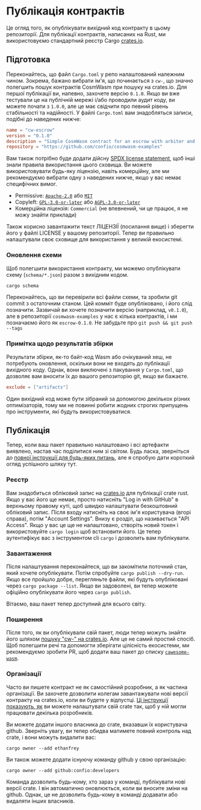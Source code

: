 # Публікація контрактів

Це огляд того, як опублікувати вихідний код контракту в цьому репозиторії.
Для публікації контрактів, написаних на Rust, ми використовуємо стандартний реєстр Cargo [crates.io](https://crates.io/).

## Підготовка

Переконайтесь, що файл `Cargo.toml` у репо налаштований належним чином. Зокрема, бажано вибрати ім'я, що починається з `cw-`, що значно полегшить пошук контрактів CosmWasm при
пошуку на crates.io. Для першої публікації ви, напевно, захочете версію `0.1.0`.
Якщо ви вже тестували це на публічній мережі і/або проводили аудит коду,
ви можете почати з `1.0.0`, але це має свідчити про певний рівень стабільності та надійності.
У файлі `Cargo.toml` вам знадобляться записи, подібні до наведених нижче:

```toml
name = "cw-escrow"
version = "0.1.0"
description = "Simple CosmWasm contract for an escrow with arbiter and timeout"
repository = "https://github.com/confio/cosmwasm-examples"
```

Вам також потрібно буде додати дійсну [SPDX license statement](https://spdx.org/licenses/),
щоб інші знали правила використання цього сховища. Ви можете використовувати будь-яку ліцензію, навіть комерційну, але ми рекомендуємо вибрати одну з наведених нижче, якщо у вас немає специфічних вимог.

* Permissive: [`Apache-2.0`](https://spdx.org/licenses/Apache-2.0.html#licenseText) або  [`MIT`](https://spdx.org/licenses/MIT.html#licenseText)
* Copyleft: [`GPL-3.0-or-later`](https://spdx.org/licenses/GPL-3.0-or-later.html#licenseText) або [`AGPL-3.0-or-later`](https://spdx.org/licenses/AGPL-3.0-or-later.html#licenseText)
* Комерційна ліцензія: `Commercial` (не впевнений, чи це працює, я не можу знайти приклади)

Також корисно завантажити текст ЛІЦЕНЗІЇ (посилання вище) і зберегти його у файлі LICENSE у вашому репозиторії. Тепер ви правильно налаштували своє сховище для використання
у великій екосистемі.

### Оновлення схеми

Щоб полегшити використання контракту, ми можемо опублікувати схему (`schema/*.json`) разом
з вихідним кодом.

```sh
cargo schema
```

Переконайтесь, що ви перевірили всі файли схеми, та зробили git commit з остаточним станом.
Цей комміт буде опубліковано, і його слід позначити. Зазвичай ви хочете позначити версію (наприклад, `v0.1.0`), але в репозиторії `cosmwasm-examples` у нас є кілька контрактів, і ми позначаємо його як `escrow-0.1.0`. Не забудьте про
`git push && git push --tags`

### Примітка щодо результатів збірки

Результати збірки, як-то байт-код Wasm або очікуваний хеш, не потребують оновлення, оскільки вони не входять до публікації вихідного коду. Однак, вони виключені з пакування
у `Cargo.toml`, що дозволяє вам вносити їх до вашого репозиторію git, якщо ви бажаєте.

```toml
exclude = ["artifacts"]
```

Один вихідний код може бути зібраний за допомогою декількох різних оптимізаторів, тому ми не повинні робити жодних строгих припущень про інструменти, які будуть використовуватися.

## Публікація

Тепер, коли ваш пакет правильно налаштовано і всі артефакти виявлено, настав час поділитися ним зі світом.
Будь ласка, зверніться до [повної інструкції для будь-яких питань](https://rurust.github.io/cargo-docs-ru/crates-io.html),
але я спробую дати короткий огляд успішного шляху тут.

### Реєстр

Вам знадобиться обліковий запис на [crates.io](https://crates.io) для публікації crate rust.
Якщо у вас його ще немає, просто натисніть "Log in with GitHub" в верхньому правому куті, щоб швидко налаштувати безкоштовний обліковий запис. Після входу натисніть на своє ім'я користувача (вгорі справа), потім "Account Settings". Внизу є розділ, що називається "API Access".
Якщо у вас це ще не налаштовано, створіть новий токен і використовуйте `cargo login`
щоб встановити його. Це тепер аутентифікує вас з інструментом cli `cargo` і дозволить
вам публікувати.

### Завантаження

Після налаштування переконайтеся, що ви закомітили поточний стан, який хочете опублікувати.
Потім спробуйте `cargo publish --dry-run`. Якщо все пройшло добре, перегляньте файли, які будуть опубліковані через `cargo package --list`. Якщо ви задоволені, ви тепер можете офіційно опублікувати його через `cargo publish`.

Вітаємо, ваш пакет тепер доступний для всього світу.

### Поширення

Після того, як ви опублікували свій пакет, люди тепер можуть знайти його шляхом
[пошуку "cw-" на crates.io](https://crates.io/search?q=cw).
Але це не самий простий спосіб. Щоб полегшити речі та допомогти
зберігати цілісність екосистеми, ми рекомендуємо зробити PR, щоб додати ваш пакет
до списку [`cawesome-wasm`](https://github.com/cosmwasm/cawesome-wasm).

### Організації

Часто ви пишете контракт не як самостійний розробник, а як
частина організації. Ви захочете дозволити колегам завантажувати нові
версії контракту на crates.io, коли ви будете у відпустці.
[Ці інструкції показують, як]() ви можете налаштувати свій crate так, щоб у ній могли працювати декілька розробників.

Ви можете додати іншого власника до crate, вказавши їх користувача github. Зверніть увагу, ви тепер обидва матимете повний контроль над crate, і вони можуть видалити вас:

`cargo owner --add ethanfrey`

Ви також можете додати існуючу команду github у свою організацію:

`cargo owner --add github:confio:developers`

Команда дозволить будь-кому, хто зараз у команді, публікувати нові версії crate.
І він автоматично оновлюється, коли ви вносите зміни на github. Однак, це не дозволить будь-кому в команді додавати або видаляти інших власників.
